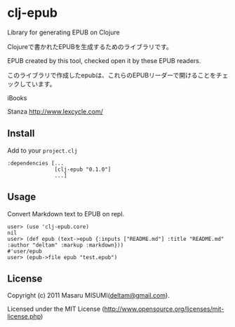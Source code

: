 # clj-epub

Library for generating EPUB on Clojure

Clojureで書かれたEPUBを生成するためのライブラリです。


EPUB created by this tool, checked open it by these EPUB readers.

このライブラリで作成したepubは、これらのEPUBリーダーで開けることをチェックしています。

  iBooks

  Stanza http://www.lexcycle.com/


## Install

Add to your `project.clj`

    :dependencies [...
                   [clj-epub "0.1.0"]
                   ...]


## Usage

Convert Markdown text to EPUB on repl.

    user> (use 'clj-epub.core)
    nil
    user> (def epub (text->epub {:inputs ["README.md"] :title "README.md" :author "deltam" :markup :markdown}))
    #'user/epub
    user> (epub->file epub "test.epub")


## License

Copyright (c) 2011 Masaru MISUMI(deltam@gmail.com).

Licensed under the MIT License (http://www.opensource.org/licenses/mit-license.php)
